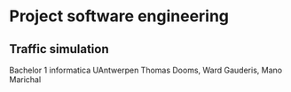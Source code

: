 # Project software engineering
## Traffic simulation

Bachelor 1 informatica UAntwerpen
Thomas Dooms, Ward Gauderis, Mano Marichal